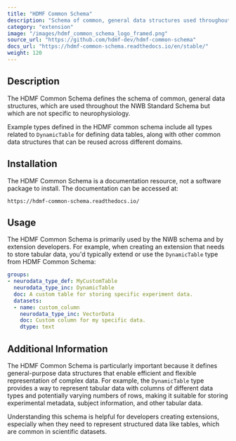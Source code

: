 ```yaml
---
title: "HDMF Common Schema"
description: "Schema of common, general data structures used throughout the NWB Standard Schema"
category: "extension"
image: "/images/hdmf_common_schema_logo_framed.png"
source_url: "https://github.com/hdmf-dev/hdmf-common-schema"
docs_url: "https://hdmf-common-schema.readthedocs.io/en/stable/"
weight: 120
---
```


## Description

The HDMF Common Schema defines the schema of common, general data structures, which are used throughout the NWB Standard Schema but which are not specific to neurophysiology. 

Example types defined in the HDMF common schema include all types related to `DynamicTable` for defining data tables, along with other common data structures that can be reused across different domains.

## Installation

The HDMF Common Schema is a documentation resource, not a software package to install. The documentation can be accessed at:

```
https://hdmf-common-schema.readthedocs.io/
```

## Usage

The HDMF Common Schema is primarily used by the NWB schema and by extension developers. For example, when creating an extension that needs to store tabular data, you'd typically extend or use the `DynamicTable` type from HDMF Common Schema:

```yaml
groups:
- neurodata_type_def: MyCustomTable
  neurodata_type_inc: DynamicTable
  doc: A custom table for storing specific experiment data.
  datasets:
  - name: custom_column
    neurodata_type_inc: VectorData
    doc: Custom column for my specific data.
    dtype: text
```

## Additional Information

The HDMF Common Schema is particularly important because it defines general-purpose data structures that enable efficient and flexible representation of complex data. For example, the `DynamicTable` type provides a way to represent tabular data with columns of different data types and potentially varying numbers of rows, making it suitable for storing experimental metadata, subject information, and other tabular data.

Understanding this schema is helpful for developers creating extensions, especially when they need to represent structured data like tables, which are common in scientific datasets.

